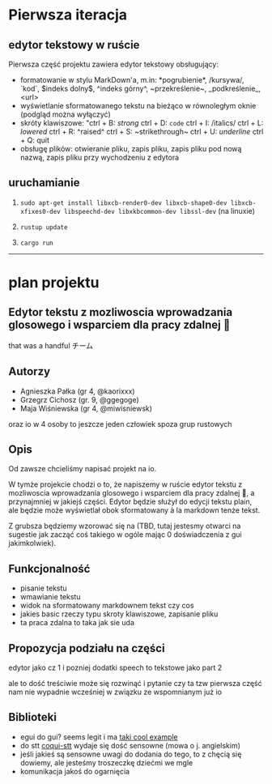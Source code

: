 
# Pierwsza iteracja

## edytor tekstowy w ruście

Pierwsza część projektu zawiera edytor tekstowy obsługujący:
- formatowanie w stylu MarkDown'a, m.in: \*pogrubienie\*, \/kursywa/\, \`kod\`, \$indeks dolny\$, \^indeks górny\^, \~przekreślenie\~, \_podkreślenie\_, \<url\>
- wyświetlanie sformatowanego tekstu na bieżąco w równoległym oknie (podgląd można wyłączyć)
- skróty klawiszowe: "ctrl + B: *strong*  ctrl + D: `code`  ctrl + I: /italics/  ctrl + L: $lowered$  ctrl + R: ^raised^  ctrl + S: ~strikethrough~  ctrl + U: _underline_  ctrl + Q: quit
- obsługę plików: otwieranie pliku, zapis pliku, zapis pliku pod nową nazwą, zapis pliku przy wychodzeniu z edytora

## uruchamianie

1. `sudo apt-get install libxcb-render0-dev libxcb-shape0-dev libxcb-xfixes0-dev libspeechd-dev libxkbcommon-dev libssl-dev` (na linuxie)

2. `rustup update`

3. `cargo run`

---

# plan projektu

## Edytor tekstu z mozliwoscia wprowadzania glosowego i wsparciem dla pracy zdalnej 🤠
that was a handful
チーム

## Autorzy
- Agnieszka Pałka (gr 4, @kaorixxx)
- Grzegrz Cichosz (gr. 9, @ggegoge)
- Maja Wiśniewska (gr 4, @miwisniewsk)

oraz io w 4 osoby to jeszcze jeden człowiek spoza grup rustowych

## Opis
Od zawsze chcieliśmy napisać projekt na io.

W tymże projekcie chodzi o to, że napiszemy w ruście edytor tekstu z mozliwoscia wprowadzania glosowego i wsparciem dla pracy zdalnej 🤠, a przynajmniej w jakiejś części. Edytor będzie służył do edycji tekstu plain, ale będzie może wyświetlał obok sformatowany à la markdown tenże tekst.

Z grubsza będziemy wzorować się na (TBD, tutaj jestesmy otwarci na sugestie jak zacząć coś takiego w ogóle mając 0 doświadczenia z gui jakimkolwiek).

## Funkcjonalność
- pisanie tekstu
- wmawianie tekstu
- widok na sformatowany markdownem tekst czy cos
- jakies basic rzeczy typu skroty klawiszowe, zapisanie pliku
- ta praca zdalna to taka jak sie uda

## Propozycja podziału na części
edytor jako cz 1 i pozniej dodatki speech to tekstowe jako part 2

ale to dość treściwie może się rozwinąć i pytanie czy ta tzw pierwsza część nam nie wypadnie wcześniej w związku ze wspomnianym już io

## Biblioteki
- egui do gui? seems legit i ma [taki cool example](https://www.egui.rs/#easymark)
- do stt [coqui-stt](https://github.com/tazz4843/coqui-stt) wydaje się dość sensowne (mowa o j. angielskim)
- jeśli jakieś są sensowne uwagi do dodania do tego, to z chęcią się dowiemy, ale jesteśmy troszeczkę dziećmi we mgle
- komunikacja jakoś do ogarnięcia